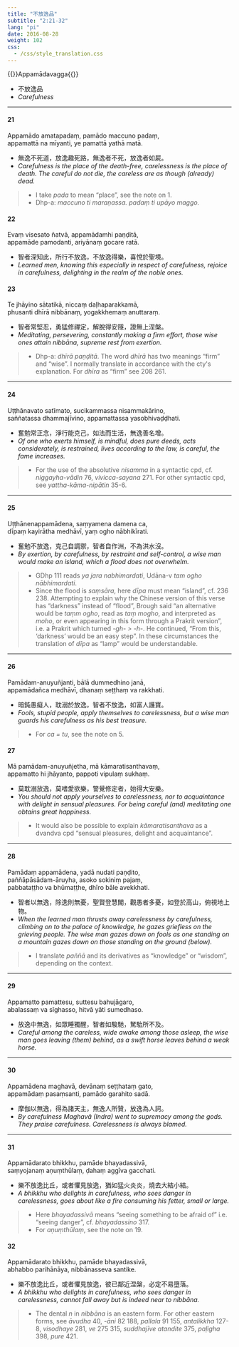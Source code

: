 ```yaml
---
title: "不放逸品"
subtitle: "2:21-32"
lang: "pi"
date: 2016-08-28
weight: 102
css:
  - /css/style_translation.css
---
```


{{<subtitle>}}Appamādavagga{{</subtitle>}}

- 不放逸品
- *Carefulness*

---

#### 21

Appamādo amatapadaṃ, pamādo maccuno padaṃ,  
appamattā na mīyanti, ye pamattā yathā matā.

- 無逸不死道，放逸趣死路，無逸者不死，放逸者如屍。
- *Carefulness is the place of the death-free, carelessness is the place of death. The careful do not die, the careless are as though (already) dead.*

> - I take *pada* to mean “place”, see the note on 1.
> - Dhp-a: *maccuno ti maraṇassa. padaṃ ti upāyo maggo.*

#### 22

Evaṃ visesato ñatvā, appamādamhi paṇḍitā,  
appamāde pamodanti, ariyānaṃ gocare ratā.

- 智者深知此，所行不放逸，不放逸得樂，喜悅於聖境。
- *Learned men, knowing this especially in respect of carefulness, rejoice in carefulness, delighting in the realm of the noble ones.*

#### 23

Te jhāyino sātatikā, niccaṃ daḷhaparakkamā,  
phusanti dhīrā nibbānaṃ, yogakkhemaṃ anuttaraṃ.

- 智者常堅忍，勇猛修禪定，解脫得安隱，證無上涅槃。
- *Meditating, persevering, constantly making a firm effort, those wise ones attain nibbāna, supreme rest from exertion.*

> - Dhp-a: *dhīrā paṇḍitā*. The word *dhīrā* has two meanings “firm” and “wise”. I normally translate in accordance with the cty's explanation. For *dhīra* as “firm” see 208 261.

---

#### 24

Uṭṭhānavato satīmato, sucikammassa nisammakārino,  
saññatassa dhammajīvino, appamattassa yasobhivaḍḍhati.

- 奮勉常正念，淨行能克己，如法而生活，無逸善名增。
- *Of one who exerts himself, is mindful, does pure deeds, acts considerately, is restrained, lives according to the law, is careful, the fame increases.*

> - For the use of the absolutive *nisamma* in a syntactic cpd, cf. *niggayha-vādin* 76, *vivicca-sayana* 271. For other syntactic cpd, see *yattha-kāma-nipātin* 35-6.

---

#### 25

Uṭṭhānenappamādena, saṃyamena damena ca,  
dīpaṃ kayirātha medhāvī, yaṃ ogho nābhikīrati.

- 奮勉不放逸，克己自調禦，智者自作洲，不為洪水沒。
- *By exertion, by carefulness, by restraint and self-control, a wise man would make an island, which a flood does not overwhelm.*

> - GDhp 111 reads *ya jara nabhimardati*, Udāna-v *tam ogho nābhimardati*.
> - Since the flood is *saṃsāra*, here *dīpa* must mean “island”, cf. 236 238. Attempting to explain why the Chinese version of this verse has “darkness” instead of “flood”, Brough said “an alternative would be *taṃm ogho*, read as *taṃ mogho*, and interpreted as *moho*, or even appearing in this form through a Prakrit version”, i.e. a Prakrit which turned *-gh- &gt; -h-*. He continued, “From this, ‘darkness’ would be an easy step”. In these circumstances the translation of *dīpa* as “lamp” would be understandable.

---

#### 26

Pamādam-anuyuñjanti, bālā dummedhino janā,  
appamādañca medhāvī, dhanaṃ seṭṭhaṃ va rakkhati.

- 暗鈍愚癡人，耽溺於放逸，智者不放逸，如富人護寶。
- *Fools, stupid people, apply themselves to carelessness, but a wise man guards his carefulness as his best treasure.*

> - For *ca = tu*, see the note on 5.

#### 27

Mā pamādam-anuyuñjetha, mā kāmaratisanthavaṃ,  
appamatto hi jhāyanto, pappoti vipulaṃ sukhaṃ.

- 莫耽溺放逸，莫嗜愛欲樂，警覺修定者，始得大安樂。
- *You should not apply yourselves to carelessness, nor to acquaintance with delight in sensual pleasures. For being careful (and) meditating one obtains great happiness.*

> - It would also be possible to explain *kāmaratisanthava* as a dvandva cpd “sensual pleasures, delight and acquaintance”.

---

#### 28

Pamādaṃ appamādena, yadā nudati paṇḍito,  
paññāpāsādam-āruyha, asoko sokiniṃ pajaṃ,  
pabbataṭṭho va bhūmaṭṭhe, dhīro bāle avekkhati.

- 智者以無逸，除逸則無憂，聖賢登慧閣，觀愚者多憂，如登於高山，俯視地上物。
- *When the learned man thrusts away carelessness by carefulness, climbing on to the palace of knowledge, he gazes griefless on the grieving people. The wise man gazes down on fools as one standing on a mountain gazes down on those standing on the ground (below).*

> - I translate *paññā* and its derivatives as “knowledge” or “wisdom”, depending on the context.

---

#### 29

Appamatto pamattesu, suttesu bahujāgaro,  
abalassaṃ va sīghasso, hitvā yāti sumedhaso.

- 放逸中無逸，如眾睡獨醒，智者如駿馳，駑駘所不及。
- *Careful among the careless, wide awake among those asleep, the wise man goes leaving (them) behind, as a swift horse leaves behind a weak horse.*

---

#### 30

Appamādena maghavā, devānaṃ seṭṭhataṃ gato,  
appamādaṃ pasaṃsanti, pamādo garahito sadā.

- 摩伽以無逸，得為諸天主，無逸人所贊，放逸為人訶。
- *By carefulness Maghavā (Indra) went to supremacy among the gods. They praise carefulness. Carelessness is always blamed.*

---

#### 31

Appamādarato bhikkhu, pamāde bhayadassivā,  
saṃyojanaṃ aṇuṃthūlaṃ, ḍahaṃ aggīva gacchati.

- 樂不放逸比丘，或者懼見放逸，猶如猛火炎炎，燒去大結小結。
- *A bhikkhu who delights in carefulness, who sees danger in carelessness, goes about like a fire consuming his fetter, small or large.*

> - Here *bhayadassivā* means “seeing something to be afraid of” i.e. “seeing danger”, cf. *bhayadassino* 317.
> - For *aṇuṃthūlaṃ*, see the note on 19.

#### 32

Appamādarato bhikkhu, pamāde bhayadassivā,  
abhabbo parihānāya, nibbānasseva santike.

- 樂不放逸比丘，或者懼見放逸，彼已鄰近涅槃，必定不易墮落。
- *A bhikkhu who delights in carefulness, who sees danger in carelessness, cannot fall away but is indeed near to nibbāna.*

> - The dental *n* in *nibbāna* is an eastern form. For other eastern forms, see *āvudha* 40, *-āni* 82 188, *pallala* 91 155, *antalikkha* 127-8, *visodhaye* 281, *ve* 275 315, *suddhajīve   atandite* 375, *paḷigha* 398, *pure* 421.